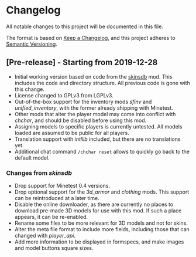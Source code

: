 # Changelog
All notable changes to this project will be documented in this file.

The format is based on [Keep a Changelog](https://keepachangelog.com/en/1.0.0/),
and this project adheres to [Semantic Versioning](https://semver.org/spec/v2.0.0.html).

## [Pre-release] - Starting from 2019-12-28
* Initial working version based on code from the [skinsdb](https://github.com/minetest-mods/skinsdb) mod. This includes the code and directory structure. All previous code is gone with this change.
* License changed to GPLv3 from LGPLv3.
* Out-of-the-box support for the inventory mods *sfinv* and *unified_inventory*, with the former already shipping with Minetest.
* Other mods that alter the player model may come into conflict with *chchar*, and should be disabled before using this mod.
* Assigning models to specific players is currently untested. All models loaded are assumed to be public for all players.
* Translation support with *intllib* included, but there are no translations yet.
* Additional chat command `/chchar reset` allows to quickly go back to the default model.

### Changes from *skinsdb*
* Drop support for Minetest 0.4 versions.
* Drop optional support for the *3d_armor* and *clothing* mods. This support can be reintroduced at a later time.
* Disable the online downloader, as there are currently no places to download pre-made 3D models for use with this mod. If such a place appears, it can be re-enabled.
* Rename some files to be more relevant for 3D models and not for skins.
* Alter the meta file format to include more fields, including those that can changed with *player_api*.
* Add more information to be displayed in formspecs, and make images and model buttons square sizes.

